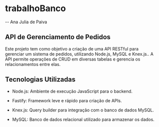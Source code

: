 # trabalhoBanco

-- Ana Julia de Paiva

## API de Gerenciamento de Pedidos
Este projeto tem como objetivo a criação de uma API RESTful para gerenciar um sistema de pedidos, utilizando Node.js, MySQL e Knex.js.. A API permite operações de CRUD em diversas tabelas e gerencia os relacionamentos entre elas.

## Tecnologias Utilizadas
- Node.js: Ambiente de execução JavaScript para o backend.

- Fastify: Framework leve e rápido para criação de APIs.

- Knex.js: Query builder para integração com o banco de dados MySQL.

- MySQL: Banco de dados relacional utilizado para armazenar os dados.
